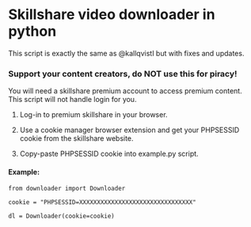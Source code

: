 # Skillshare video downloader in python

This script is exactly the same as @kallqvistI but with fixes and updates.

### Support your content creators, do NOT use this for piracy!

You will need a skillshare premium account to access premium content.
This script will not handle login for you.

1. Log-in to premium skillshare in your browser.

2. Use a cookie manager browser extension and get your PHPSESSID cookie from the skillshare website.

3. Copy-paste PHPSESSID cookie into example.py script.

#### Example:
```
from downloader import Downloader

cookie = "PHPSESSID=XXXXXXXXXXXXXXXXXXXXXXXXXXXXXXXX"

dl = Downloader(cookie=cookie)
